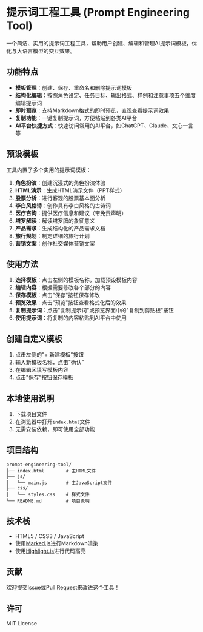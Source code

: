 # 提示词工程工具 (Prompt Engineering Tool)

一个简洁、实用的提示词工程工具，帮助用户创建、编辑和管理AI提示词模板，优化与大语言模型的交互效果。

## 功能特点

- **模板管理**：创建、保存、重命名和删除提示词模板
- **结构化编辑**：按照角色设定、任务目标、输出格式、样例和注意事项五个维度编辑提示词
- **即时预览**：支持Markdown格式的即时预览，直观查看提示词效果
- **复制功能**：一键复制提示词，方便粘贴到各类AI平台
- **AI平台快捷方式**：快速访问常用的AI平台，如ChatGPT、Claude、文心一言等

## 预设模板

工具内置了多个实用的提示词模板：

1. **角色扮演**：创建沉浸式的角色扮演体验
2. **HTML演示**：生成HTML演示文件（PPT样式）
3. **股票分析**：进行客观的股票基本面分析
4. **李白风格诗**：创作具有李白风格的古诗词
5. **医疗咨询**：提供医疗信息和建议（带免责声明）
6. **塔罗解读**：解读塔罗牌的象征意义
7. **产品需求**：生成结构化的产品需求文档
8. **旅行规划**：制定详细的旅行计划
9. **营销文案**：创作社交媒体营销文案

## 使用方法

1. **选择模板**：点击左侧的模板名称，加载预设模板内容
2. **编辑内容**：根据需要修改各个部分的内容
3. **保存模板**：点击"保存"按钮保存修改
4. **预览效果**：点击"预览"按钮查看格式化后的效果
5. **复制提示词**：点击"复制提示词"或预览界面中的"复制到剪贴板"按钮
6. **使用提示词**：将复制的内容粘贴到AI平台中使用

## 创建自定义模板

1. 点击左侧的"+ 新建模板"按钮
2. 输入新模板名称，点击"确认"
3. 在编辑区填写模板内容
4. 点击"保存"按钮保存模板

## 本地使用说明

1. 下载项目文件
2. 在浏览器中打开`index.html`文件
3. 无需安装依赖，即可使用全部功能

## 项目结构

```
prompt-engineering-tool/
├── index.html        # 主HTML文件
├── js/
│   └── main.js       # 主JavaScript文件
├── css/
│   └── styles.css    # 样式文件
└── README.md         # 项目说明
```

## 技术栈

- HTML5 / CSS3 / JavaScript
- 使用[Marked.js](https://marked.js.org/)进行Markdown渲染
- 使用[Highlight.js](https://highlightjs.org/)进行代码高亮

## 贡献

欢迎提交Issue或Pull Request来改进这个工具！

## 许可

MIT License 